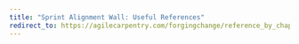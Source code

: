 ```yaml
---
title: "Sprint Alignment Wall: Useful References"
redirect_to: https://agilecarpentry.com/forgingchange/reference_by_chapter/SprintAlignmentWall/
---
```

